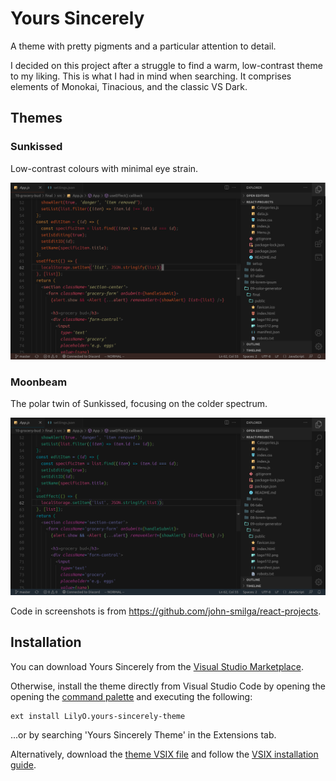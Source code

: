 # Yours Sincerely
A theme with pretty pigments and a particular attention to detail.

I decided on this project after a struggle to find a warm, low-contrast theme to my liking. This is what I had in mind when searching. It comprises elements of Monokai, Tinacious, and the classic VS Dark.

## Themes

### Sunkissed

Low-contrast colours with minimal eye strain.

![](images/sunkissed-ss.png)

### Moonbeam

The polar twin of Sunkissed, focusing on the colder spectrum.

![](images/moonbeam-ss.png)

Code in screenshots is from https://github.com/john-smilga/react-projects.

## Installation

You can download Yours Sincerely from the [Visual Studio Marketplace](https://marketplace.visualstudio.com/items?itemName=LilyO.yours-sincerely-theme).

Otherwise, install the theme directly from Visual Studio Code by opening the opening the [command palette](https://code.visualstudio.com/docs/getstarted/userinterface#_command-palette) and executing the following:
```
ext install LilyO.yours-sincerely-theme
```

...or by searching 'Yours Sincerely Theme' in the Extensions tab.

Alternatively, download the [theme VSIX file](https://github.com/LilyAsFlora/Yours-Sincerely/blob/master/yours-sincerely-theme-0.0.2.vsix) and follow the [VSIX installation guide](https://code.visualstudio.com/docs/editor/extension-marketplace#_install-from-a-vsix).
